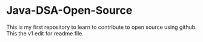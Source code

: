 # Java-DSA-Open-Source
This is my first repository to learn to contribute to open source using github.
This the v1 edit for readme file.

